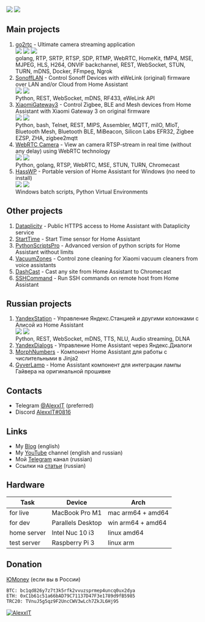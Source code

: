 [![](https://img.shields.io/github/stars/AlexxIT?style=flat-square&logo=github)][1] ![](https://img.shields.io/github/followers/AlexxIT?style=flat-square&logo=github)

[1]: https://github.com/AlexxIT
[2]: https://github.com/AlexxIT/go2rtc
[3]: https://hub.docker.com/r/alexxit/go2rtc
[4]: https://github.com/AlexxIT/SonoffLAN
[5]: https://github.com/AlexxIT/XiaomiGateway3
[6]: https://github.com/AlexxIT/WebRTC
[7]: https://github.com/AlexxIT/HassWP
[8]: https://github.com/AlexxIT/HassWP/releases
[9]: https://github.com/AlexxIT/YandexStation
[10]: https://github.com/AlexxIT/go2rtc/releases

## Main projects

1. [go2rtc](https://github.com/AlexxIT/go2rtc) - Ultimate camera streaming application  
   [![](https://img.shields.io/github/stars/AlexxIT/go2rtc?style=flat-square&logo=github)][2] [![](https://img.shields.io/docker/pulls/alexxit/go2rtc?style=flat-square&logo=docker&logoColor=white&label=pulls)][3] [![](https://img.shields.io/github/downloads/AlexxIT/go2rtc/total?color=blue&style=flat-square&logo=github)][10]  
   golang, RTP, SRTP, RTSP, SDP, RTMP, WebRTC, HomeKit, fMP4, MSE, MJPEG, HLS, H264, ONVIF backchannel, REST, WebSocket, STUN, TURN, mDNS, Docker, FFmpeg, Ngrok
2. [SonoffLAN](https://github.com/AlexxIT/SonoffLAN) - Control Sonoff Devices with eWeLink (original) firmware over LAN and/or Cloud from Home Assistant  
   [![](https://img.shields.io/github/stars/AlexxIT/SonoffLAN?style=flat-square&logo=github)][4] ![](https://img.shields.io/github/forks/AlexxIT/SonoffLAN?style=flat-square&logo=github)  
   Python, REST, WebSocket, mDNS, RF433, eWeLink API
3. [XiaomiGateway3](https://github.com/AlexxIT/XiaomiGateway3) - Control Zigbee, BLE and Mesh devices from Home Assistant with Xiaomi Gateway 3 on original firmware  
   [![](https://img.shields.io/github/stars/AlexxIT/XiaomiGateway3?style=flat-square&logo=github)][5] ![](https://img.shields.io/github/forks/AlexxIT/XiaomiGateway3?style=flat-square&logo=github)  
   Python, bash, Telnet, REST, MIPS, Assembler, MQTT, miIO, MIoT, Bluetooth Mesh, Bluetooth BLE, MiBeacon, Silicon Labs EFR32, Zigbee EZSP, ZHA, zigbee2mqtt
4. [WebRTC Camera](https://github.com/AlexxIT/WebRTC) - View an camera RTSP-stream in real time (without any delay) using WebRTC technology  
   [![](https://img.shields.io/github/stars/AlexxIT/WebRTC?style=flat-square&logo=github)][6] ![](https://img.shields.io/github/forks/AlexxIT/WebRTC?style=flat-square&logo=github)  
   Python, golang, RTSP, WebRTC, MSE, STUN, TURN, Chromecast
5. [HassWP](https://github.com/AlexxIT/HassWP) - Portable version of Home Assistant for Windows (no need to install)  
   [![](https://img.shields.io/github/stars/AlexxIT/HassWP?style=flat-square&logo=github)][7] [![](https://img.shields.io/github/downloads/AlexxIT/HassWP/total?color=blue&style=flat-square&logo=github)][8]  
   Windows batch scripts, Python Virtual Environments

## Other projects

1. [Dataplicity](https://github.com/AlexxIT/Dataplicity) - Public HTTPS access to Home Assistant with Dataplicity service
2. [StartTime](https://github.com/AlexxIT/StartTime) - Start Time sensor for Home Assistant
3. [PythonScriptsPro](https://github.com/AlexxIT/PythonScriptsPro) - Advanced version of python scripts for Home Assistant without limits
4. [VacuumZones](https://github.com/AlexxIT/VacuumZones) - Control zone cleaning for Xiaomi vacuum cleaners from voice assistants
5. [DashCast](https://github.com/AlexxIT/DashCast) - Cast any site from Home Assistant to Chromecast
6. [SSHCommand](https://github.com/AlexxIT/SSHCommand) - Run SSH commands on remote host from Home Assistant

## Russian projects

1. [YandexStation](https://github.com/AlexxIT/YandexStation) - Управление Яндекс.Станцией и другими колонками с Алисой из Home Assistant  
   [![](https://img.shields.io/github/stars/AlexxIT/YandexStation?style=flat-square&logo=github)][9] ![](https://img.shields.io/github/forks/AlexxIT/YandexStation?style=flat-square&logo=github)  
   Python, REST, WebSocket, mDNS, TTS, NLU, Audio streaming, DLNA
2. [YandexDialogs](https://github.com/AlexxIT/YandexDialogs) - Управление Home Assistant через Яндекс.Диалоги
3. [MorphNumbers](https://github.com/AlexxIT/MorphNumbers) - Компонент Home Assistant для работы с числительными в Jinja2
4. [GyverLamp](https://github.com/AlexxIT/GyverLamp) - Home Assistant компонент для интеграции лампы Гайвера на оригинальной прошивке

## Contacts

- Telegram [@AlexxIT](https://t.me/AlexxIT) (preferred)
- Discord [AlexxIT#0816](https://discordapp.com/users/AlexxIT#0816)

## Links

- My [Blog](https://github.com/AlexxIT/Blog) (english)
- My [YouTube](https://www.youtube.com/c/AlexxIT) channel (english and russian)
- Мой [Telegram](https://t.me/AlexxIT_SmartHome) канал (russian)
- Ссылки на [статьи](https://github.com/AlexxIT/AlexxIT/blob/master/ARTICLES.md) (russian)

## Hardware

| Task | Device | Arch |
|------|--------|------|
| for live    | MacBook Pro M1    | mac arm64 + amd64 |
| for dev     | Parallels Desktop | win arm64 + amd64 |
| home server | Intel Nuc 10 i3   | linux amd64         |
| test server | Raspberry Pi 3    | linux arm           |

## Donation

[ЮMoney](https://yoomoney.ru/to/41001428278477) (если вы в России)

```
BTC: bc1qd826y7z7t3k5rfk2vvuzsprmep4uncq0ux2dya
ETH: 0xC1b61c51a66bAD79C71137D47F3e1789d9fB5985
TRC20: TVnuJ5g5qz9F2UncCWV3wLch7ZkJL6Hj95
```

[![AlexxIT](https://github-readme-stats.vercel.app/api?username=alexxit&hide=prs,issues&show_icons=true)](https://github.com/anuraghazra/github-readme-stats)
